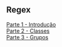 ## Regex

<a href="regex_intro.ipynb">Parte 1 - Introdução</a></br>
<a href="regex_class.ipynb">Parte 2 - Classes</a></br>
<a href="regex_group.ipynb">Parte 3 - Grupos</a></br>
